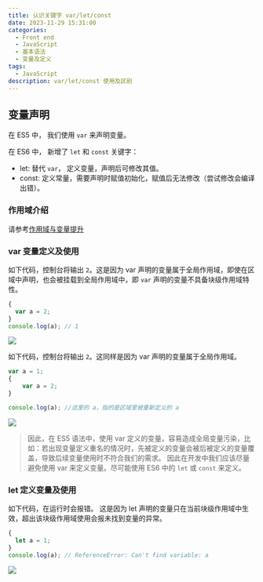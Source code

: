 ```yaml
---
title: 认识关键字 var/let/const
date: 2023-11-29 15:31:00
categories:
  - Front end
  - JavaScript
  - 基本语法
  - 变量及定义
tags:
  - JavaScript
description: var/let/const 使用及区别
---
```


## 变量声明

在 ES5 中， 我们使用 `var` 来声明变量。

在 ES6 中， 新增了 `let` 和 `const` 关键字：

- let: 替代 `var`， 定义变量，声明后可修改其值。
- const: 定义常量，需要声明时赋值初始化，赋值后无法修改（尝试修改会编译出错）。

### 作用域介绍

请参考[作用域与变量提升](/9de4d0076bb6/)

### var 变量定义及使用

如下代码，控制台将输出 `2`。这是因为 var 声明的变量属于全局作用域，即使在区域中声明，也会被挂载到全局作用域中，即 `var` 声明的变量不具备块级作用域特性。

```js
{
  var a = 2;
}
console.log(a); // 1
```

<Image src="https://cdn.jsdelivr.net/gh/CuiBenyong/resources@main/var-block-global.jpg" />

如下代码，控制台将输出 `2`。这同样是因为 var 声明的变量属于全局作用域。

```js
var a = 1;
{
    var a = 2;
}

console.log(a); //这里的 a，指的是区域里被重新定义的 a
```

<Image src="https://cdn.jsdelivr.net/gh/CuiBenyong/resources@main/var-block-redefined-global.jpg" />

> 因此，在 ES5 语法中，使用 var 定义的变量，容易造成全局变量污染，比如：若出现变量定义重名的情况时，先被定义的变量会被后被定义的变量覆盖，导致后续变量使用时不符合我们的需求。 因此在开发中我们应该尽量避免使用 var 来定义变量。尽可能使用 ES6 中的 `let` 或 `const` 来定义。

### let 定义变量及使用

如下代码，在运行时会报错。 这是因为 let 声明的变量只在当前块级作用域中生效，超出该块级作用域使用会报未找到变量的异常。

```js
{
  let a = 1;
}
console.log(a); // ReferenceError: Can't find variable: a
```

<Image src="https://cdn.jsdelivr.net/gh/CuiBenyong/resources@main/let-block-can-not-find.jpg" />
